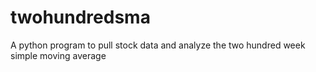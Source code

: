 # twohundredsma
A python program to pull stock data and analyze the two hundred week simple moving average
